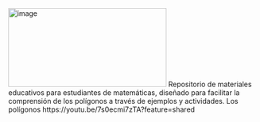 <img width="318" height="159" alt="image" src="https://github.com/user-attachments/assets/e3074d39-d20f-4dab-9220-2ad14a80d256" />
Repositorio de materiales educativos para estudiantes de matemáticas, diseñado para facilitar la comprensión de los polígonos a través de ejemplos y actividades.
Los polígonos  
https://youtu.be/7s0ecmi7zTA?feature=shared
